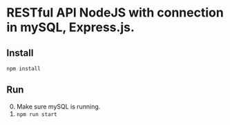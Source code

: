 # RESTful API NodeJS with connection in mySQL, Express.js.

## Install

`npm install`

## Run

0. Make sure mySQL is running.
1. `npm run start`

